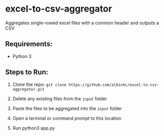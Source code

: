 # excel-to-csv-aggregator

Aggregates single-rowed excel files with a common header and outputs a CSV

## Requirements:

- Python 3
  

## Steps to Run:

1. Clone the repo: `git clone https://github.com/albinkc/excel-to-csv-aggregator.git`
  
2. Delete any existing files from the `input` folder
  
3. Paste the files to be aggregated into the `input` folder
  
4. Open a terminal or command prompt to this location
  
5. Run python3 app.py